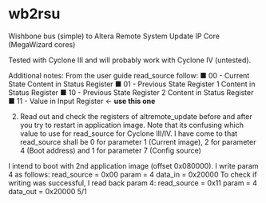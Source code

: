 # wb2rsu
Wishbone bus (simple) to Altera Remote System Update IP Core (MegaWizard cores)

Tested with Cyclone III and will probably work with Cyclone IV (untested).  

Additional notes:
From the user guide
read_source follow: 
■ 00 - Current State Content in Status Register 
■ 01 - Previous State Register 1 Content in Status Register 
■ 10 - Previous State Register 2 Content in Status Register 
■ 11 - Value in Input Register  ← **use this one**
 
2) Read out and check the registers of altremote_update before and after you try to restart in application image. Note that its confusing which value to use for read_source for Cyclone III/IV. I have come to that read_source shall be 0 for parameter 1 (Current image), 2 for parameter 4 (Boot address) and 1 for parameter 7 (Config source)
 
I intend to boot with 2nd application image (offset 0x080000). I write param 4 as follows:
read_source = 0x00
param = 4
data_in = 0x20000
To check if writing was successful, I read back param 4:
read_source = 0x11
param = 4
data_out = 0x20000
5/1
